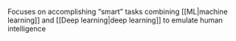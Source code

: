 Focuses on accomplishing “smart” tasks combining [[ML|machine learning]] and [[Deep learning|deep learning]] to emulate human intelligence